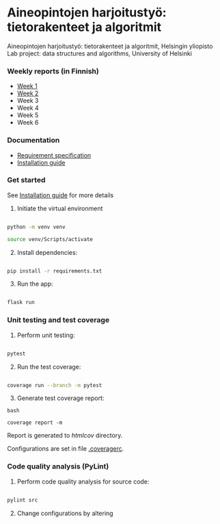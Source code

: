 ﻿# Aineopintojen harjoitustyö: tietorakenteet ja algoritmit
Aineopintojen harjoitustyö: tietorakenteet ja algoritmit, Helsingin yliopisto
Lab project: data structures and algorithms, University of Helsinki

### Weekly reports (in Finnish)
- [Week 1](docs/week_reports/w1.md)
- [Week 2](docs/week_reports/w2.md)
- Week 3
- Week 4
- Week 5
- Week 6

### Documentation
- [Requirement specification](docs/requirements.md)
- [Installation guide](docs/installation_guide.md)

### Get started

See [Installation guide](docs/installation_guide.md) for more details

1. Initiate the virtual environment
```bash

python -m venv venv

source venv/Scripts/activate
```



2. Install dependencies:


```bash

pip install -r requirements.txt

```




3. Run the app:


```bash

flask run

```


### Unit testing and test coverage

1. Perform unit testing:


```bash

pytest

```



2. Run the test coverage:


```bash

coverage run --branch -m pytest

```



3. Generate test coverage report:


```
bash

coverage report -m
```



Report is generated to *htmlcov* directory. 

Configurations are set in file [.coveragerc](https://github.com/roopekole/ohte-harjoitustyo/blob/master/app/.coveragerc).

### Code quality analysis (PyLint)

1. Perform code quality analysis for source code:
```bash

pylint src

```

2. Change configurations by altering